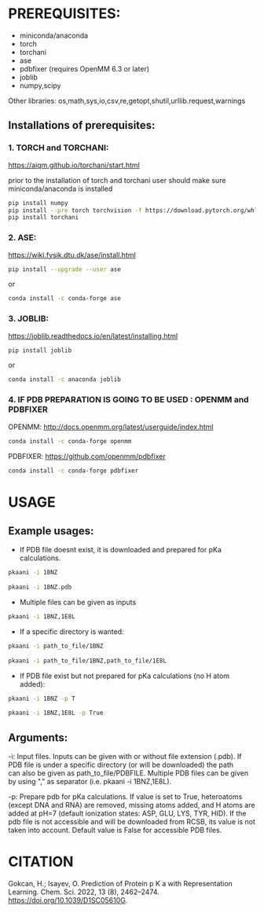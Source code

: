 # **PREREQUISITES:**

* miniconda/anaconda
* torch
* torchani
* ase
* pdbfixer (requires OpenMM 6.3 or later)
* joblib
* numpy,scipy

Other libraries: os,math,sys,io,csv,re,getopt,shutil,urllib.request,warnings 

## Installations of prerequisites: 

### **1. TORCH and TORCHANI:**

https://aiqm.github.io/torchani/start.html

prior to the installation of torch and torchani user should make sure miniconda/anaconda is installed

```bash
pip install numpy
pip install --pre torch torchvision -f https://download.pytorch.org/whl/nightly/cu100/torch_nightly.html
pip install torchani
```

### **2. ASE:**

https://wiki.fysik.dtu.dk/ase/install.html

```bash
pip install --upgrade --user ase
```

or

```bash
conda install -c conda-forge ase
```

### **3. JOBLIB:**

https://joblib.readthedocs.io/en/latest/installing.html

```bash
pip install joblib
```

or

```bash
conda install -c anaconda joblib
```

### **4. IF PDB PREPARATION IS GOING TO BE USED : OPENMM and PDBFIXER**

OPENMM: http://docs.openmm.org/latest/userguide/index.html

```bash
conda install -c conda-forge openmm
```		

PDBFIXER: https://github.com/openmm/pdbfixer

```bash
conda install -c conda-forge pdbfixer
```
		
# **USAGE**

## Example usages:

* If PDB file doesnt exist, it is downloaded and prepared for pKa calculations.

```bash
pkaani -i 1BNZ
      
pkaani -i 1BNZ.pdb
```

* Multiple files can be given as inputs

```bash
pkaani -i 1BNZ,1E8L
```

* If a specific directory is wanted:

```bash
pkaani -i path_to_file/1BNZ
      
pkaani -i path_to_file/1BNZ,path_to_file/1E8L
```

* If PDB file exist but not prepared for pKa calculations (no H atom added):

```bash
pkaani -i 1BNZ -p T
      
pkaani -i 1BNZ,1E8L -p True
```

## Arguments: 
  
-i: Input files. Inputs can be given with or without file extension (.pdb). If PDB file is under a specific directory (or will be downloaded) the path                 
    can also be given as path_to_file/PDBFILE. Multiple PDB files can be given by using "," as separator (i.e. pkaani -i 1BNZ,1E8L).

-p: Prepare pdb for pKa calculations. If value is set to True, heteroatoms (except DNA and RNA) are removed, missing atoms added, and H atoms are added at pH=7 
    (default ionization states: ASP, GLU, LYS, TYR, HID). If the pdb file is not accessible and will be downloaded from RCSB, its value is not taken into account. 
    Default value is False for accessible PDB files.
				 

# **CITATION**

Gokcan, H.; Isayev, O. Prediction of Protein p K a with Representation Learning. Chem. Sci. 2022, 13 (8), 2462–2474. https://doi.org/10.1039/D1SC05610G.				 
